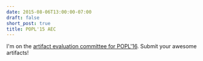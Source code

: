 ```yaml
---
date: 2015-08-06T13:00:00-07:00
draft: false
short_post: true
title: POPL'15 AEC
---
```


I'm on the [artifact evaluation committee for POPL'16][aec]. Submit your awesome artifacts!

[aec]: http://popl16-aec.seas.harvard.edu/home/
